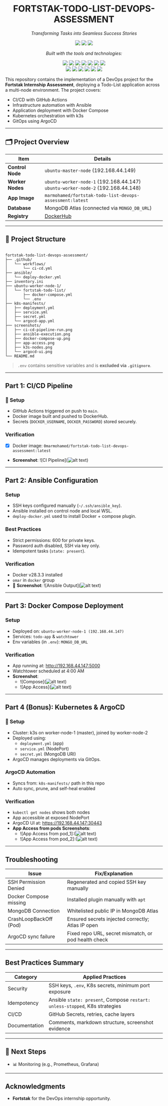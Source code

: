 <h1 align="center">FORTSTAK-TODO-LIST-DEVOPS-ASSESSMENT</h1>

<p align="center"><i>Transforming Tasks into Seamless Success Stories</i></p>

<p align="center">
  <img src="https://img.shields.io/badge/last%20commit-today-blue?style=flat-square" />
  <img src="https://img.shields.io/badge/ejs-71.6%25-lightgrey?style=flat-square" />
  <img src="https://img.shields.io/badge/languages-4-blue?style=flat-square" />
</p>

<p align="center"><i>Built with the tools and technologies:</i></p>

<p align="center">
  <img src="https://img.shields.io/badge/Express-black?logo=express&style=flat-square&logoColor=white" />
  <img src="https://img.shields.io/badge/JSON-black?logo=json&style=flat-square" />
  <img src="https://img.shields.io/badge/Markdown-black?logo=markdown&style=flat-square" />
  <img src="https://img.shields.io/badge/npm-red?logo=npm&style=flat-square&logoColor=white" />
  <img src="https://img.shields.io/badge/Mongoose-red?logo=mongoose&style=flat-square&logoColor=white" />
  <img src="https://img.shields.io/badge/.ENV-yellow?style=flat-square" />
  <img src="https://img.shields.io/badge/JavaScript-yellow?logo=javascript&style=flat-square&logoColor=black" />
  <br />
  <img src="https://img.shields.io/badge/EJS-green?style=flat-square" />
  <img src="https://img.shields.io/badge/Nodemon-green?style=flat-square" />
  <img src="https://img.shields.io/badge/Watchtower-lightblue?style=flat-square" />
  <img src="https://img.shields.io/badge/Docker-blue?logo=docker&style=flat-square&logoColor=white" />
  <img src="https://img.shields.io/badge/GitHub%20Actions-blue?logo=githubactions&style=flat-square&logoColor=white" />
  <img src="https://img.shields.io/badge/YAML-red?style=flat-square&logo=yaml" />
</p>


This repository contains the implementation of a DevOps project for the **Fortstak Internship Assessment**, deploying a Todo-List application across a multi-node environment. The project covers:

- CI/CD with GitHub Actions
- Infrastructure automation with Ansible
- Application deployment with Docker Compose
- Kubernetes orchestration with k3s
- GitOps using ArgoCD

---

## 🗂️ Project Overview

| Item                  | Details                                  |
|-----------------------|------------------------------------------|
| **Control Node**      | `ubuntu-master-node` (192.168.44.149)    |
| **Worker Nodes**      | `ubuntu-worker-node-1` (192.168.44.147) <br> `ubuntu-worker-node-2` (192.168.44.148) |
| **App Image**         | `marmohamed/fortstak-todo-list-devops-assessment:latest` |
| **Database**          | MongoDB Atlas (connected via `MONGO_DB_URL`) |
| **Registry**          | [DockerHub](https://hub.docker.com/u/0marmohamed) |

---

## 📁 Project Structure

```

fortstak-todo-list-devops-assessment/
├── .github/
│   └── workflows/
│       └── ci-cd.yml
├── ansible/
│   └── deploy-docker.yml
├── inventory.ini
├── ubuntu-worker-node-1/
│   └── fortstak-todo-list/
│       ├── docker-compose.yml
│       └── .env
├── k8s-manifests/
│   ├── deployment.yml
│   ├── service.yml
│   ├── secret.yml
│   └── argocd-app.yml
├── screenshots/
│   ├── ci-cd-pipeline-run.png
│   ├── ansible-execution.png
│   ├── docker-compose-up.png
│   ├── app-access.png
│   ├── k3s-nodes.png
│   └── argocd-ui.png
└── README.md

```

> `.env` contains sensitive variables and is **excluded via `.gitignore`**.

---

## Part 1: CI/CD Pipeline

### 🔧 Setup
- GitHub Actions triggered on push to `main`.
- Docker image built and pushed to DockerHub.
- Secrets (`DOCKER_USERNAME`, `DOCKER_PASSWORD`) stored securely.

### Verification
- [x] Docker image: `0marmohamed/fortstak-todo-list-devops-assessment:latest`
- **Screenshot**: ![CI Pipeline](![alt text](<docs/Screenshot 2025-07-29 191317.png>))

---

## Part 2: Ansible Configuration

### Setup
- SSH keys configured manually (`~/.ssh/ansible_key`).
- Ansible installed on control node and local WSL.
- `deploy-docker.yml` used to install Docker + compose plugin.

### Best Practices
- Strict permissions: 600 for private keys.
- Password auth disabled, SSH via key only.
- Idempotent tasks (`state: present`).

### Verification
- Docker v28.3.3 installed
- `omar` in `docker` group
- 📸 **Screenshot**: ![Ansible Output](![alt text](<docs/Screenshot 2025-07-29 204550.png>))

---

## Part 3: Docker Compose Deployment

### Setup
- Deployed on: `ubuntu-worker-node-1 (192.168.44.147)`
- Services: `todo-app` & `watchtower`
- Env variables (in `.env`): `MONGO_DB_URL`

### Verification
- App running at: http://192.168.44.147:5000
- Watchtower scheduled at 4:00 AM
- **Screenshot**: 
  - ![Compose](![alt text](<docs/Screenshot 2025-07-29 191410.png>))
  - ![App Access](![alt text](<docs/Screenshot 2025-07-29 191317.png>))

---

## Part 4 (Bonus): Kubernetes & ArgoCD

### 🔧 Setup
- Cluster: k3s on worker-node-1 (master), joined by worker-node-2
- Deployed using:
  - `deployment.yml` (app)
  - `service.yml` (NodePort)
  - `secret.yml` (MongoDB URI)
- ArgoCD manages deployments via GitOps.

### ArgoCD Automation
- Syncs from: `k8s-manifests/` path in this repo
- Auto sync, prune, and self-heal enabled

### Verification
- `kubectl get nodes` shows both nodes
- App accessible at exposed NodePort
- ArgoCD UI at: https://192.168.44.147:30443
- **App Access from pods Screenshots**:
  - ![App Access from pod_1]:(![alt text](<docs/Screenshot 2025-07-30 163527.png>))
  - ![App Access from pod_2]:(![alt text](<docs/Screenshot 2025-07-30 163542.png>))

---

## Troubleshooting

| Issue                       | Fix/Explanation                                      |
|----------------------------|------------------------------------------------------|
| SSH Permission Denied      | Regenerated and copied SSH key manually              |
| Docker Compose missing     | Installed plugin manually with `apt`                |
| MongoDB Connection         | Whitelisted public IP in MongoDB Atlas              |
| CrashLoopBackOff (Pod)     | Ensured secrets injected correctly; Atlas IP open   |
| ArgoCD sync failure        | Fixed repo URL, secret mismatch, or pod health check|

---

## Best Practices Summary

| Category      | Applied Practices                                                  |
|---------------|---------------------------------------------------------------------|
| Security      | SSH keys, `.env`, K8s secrets, minimum port exposure                |
| Idempotency   | Ansible `state: present`, Compose `restart: unless-stopped`, K8s strategies |
| CI/CD         | GitHub Secrets, retries, cache layers                              |
| Documentation | Comments, markdown structure, screenshot evidence                  |

---

## 🎯 Next Steps

- 📊 Monitoring (e.g., Prometheus, Grafana)

---

## Acknowledgments

- **Fortstak** for the DevOps internship opportunity.
